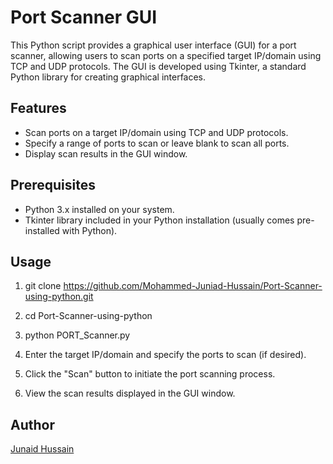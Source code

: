 # Port Scanner GUI

This Python script provides a graphical user interface (GUI) for a port scanner, allowing users to scan ports on a specified target IP/domain using TCP and UDP protocols. The GUI is developed using Tkinter, a standard Python library for creating graphical interfaces.

## Features

- Scan ports on a target IP/domain using TCP and UDP protocols.
- Specify a range of ports to scan or leave blank to scan all ports.
- Display scan results in the GUI window.

## Prerequisites

- Python 3.x installed on your system.
- Tkinter library included in your Python installation (usually comes pre-installed with Python).

## Usage

1. git clone https://github.com/Mohammed-Juniad-Hussain/Port-Scanner-using-python.git

2. cd Port-Scanner-using-python

3. python PORT_Scanner.py

4. Enter the target IP/domain and specify the ports to scan (if desired).
5. Click the "Scan" button to initiate the port scanning process.
6. View the scan results displayed in the GUI window.

## Author

[Junaid Hussain](https://github.com/Mohammed-Juniad-Hussain/Port-Scanner-using-python.git)

